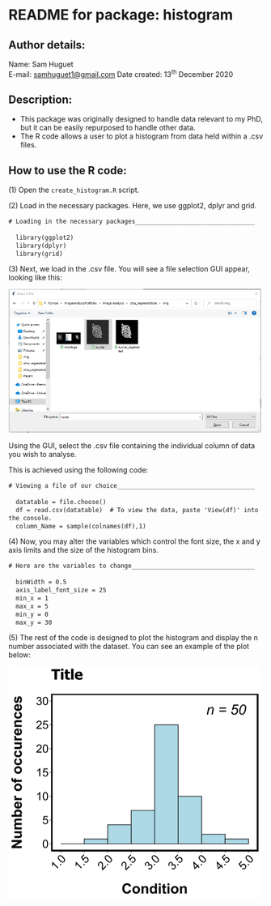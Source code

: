# README for package: histogram

## Author details: 
Name: Sam Huguet  
E-mail: samhuguet1@gmail.com
Date created: 13<sup>th</sup> December 2020

## Description: 
- This package was originally designed to handle data relevant to my PhD, but it can be easily repurposed to handle other data. 
- The R code allows a user to plot a histogram from data held within a .csv files. 

## How to use the R code: 

(1) Open the ```create_histogram.R``` script. 

(2) Load in the necessary packages. Here, we use ggplot2, dplyr and grid. 
```
# Loading in the necessary packages_________________________________
  
  library(ggplot2)
  library(dplyr)
  library(grid)
```
(3) Next, we load in the .csv file. You will see a file selection GUI appear, looking like this: 

<img src="https://github.com/SamHSoftware/R-Graphing-And-Statistics/blob/master/histogram/img/File%20selection.PNG?raw=true" alt="File selection GUI" width="500"/>  

Using the GUI, select the .csv file containing the individual column of data you wish to analyse. 

This is achieved using the following code: 
```
# Viewing a file of our choice______________________________________
  
  datatable = file.choose()
  df = read.csv(datatable)  # To view the data, paste 'View(df)' into the console. 
  column_Name = sample(colnames(df),1)
```

(4) Now, you may alter the variables which control the font size, the x and y axis limits and the size of the histogram bins. 
```
# Here are the variables to change__________________________________
  
  binWidth = 0.5
  axis_label_font_size = 25
  min_x = 1
  max_x = 5
  min_y = 0
  max_y = 30
```

(5) The rest of the code is designed to plot the histogram and display the n number associated with the dataset. You can see an example of the plot below: 

<img src="https://github.com/SamHSoftware/R-Graphing-And-Statistics/blob/master/histogram/img/histogram.png?raw=true" alt="The histogram" width="500"/>  